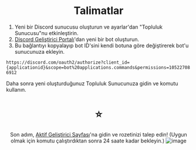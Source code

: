  <div align="center">

  # Talimatlar
  
</div>

  1. Yeni bir Discord sunucusu oluşturun ve ayarlar'dan "Topluluk Sunucusu"nu etkinleştirin.
  2. [Discord Geliştirici Portalı](https://discord.com/developers/applications)'dan yeni bir bot oluşturun.
  3. Bu bağlantıyı kopyalayıp bot ID'sini kendi botuna göre değiştirerek bot'u sunucunuza ekleyin.
  
  ``https://discord.com/oauth2/authorize?client_id={applicationid}&scope=bot%20applications.commands&permissions=105227086912``
  
  Daha sonra yeni oluşturduğunuz Topluluk Sunucunuza gidin ve komutu kullanın.
   <div align="center">
   
 # ⭐

 Son adım, [Aktif Geliştirici Sayfası](https://discord.com/developers/active-developer)'na gidin ve rozetinizi talep edin! (Uygun olmak için komutu çalıştırdıktan sonra 24 saate kadar bekleyin.)
![image](https://user-images.githubusercontent.com/86950179/201671923-680cf692-eb8f-4e80-949f-48a23e05b8a0.png)
</div>

